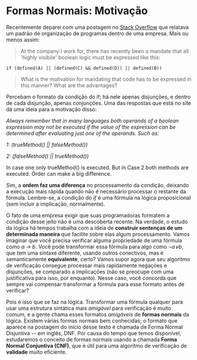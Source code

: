 # Formas Normais: Motivação

Recentemente deparei com uma postagem no [Stack Overflow](https://stackoverflow.com/questions/6574929/why-is-it-important-to-express-code-in-disjunctive-normal-form) que relatava um padrão de organização de programas dentro de uma empresa. Mais ou menos assim:

> At the company I work for, there has recently been a mandate that all 'highly visibile' boolean logic must be expressed like this:

```
if (defined(A) || (defined(C) && defined(D)) || defined(B))
```

> What is the motivation for mandating that code has to be expressed in this manner? What are the advantages?

Percebam o formato da condição do if; há nele apenas disjunções, e dentro de cada disjunção, apenas conjunções. Uma das respostas que está no site dá uma ideia para a motivação disso:

*Always remember that in many languages both operands of a boolean expression may not be executed if the value of the expression can be determined after evaluating just one of the operands. Such as:*

*1: (trueMethod() || falseMethod())*

*2: (falseMethod() || trueMethod())*

In case one only trueMethod() is executed. But in Case 2 both methods are executed. Order can make a big difference.

Sim, a **ordem faz uma diferença** no processamento da condição, deixando a execução mais rápida quando não é necessário processar o restante da fórmula. Lembre-se, a condição do *if* é uma fórmula na lógica proposicional (sem incluir a implicação, normalmente).

O fato de uma empresa exigir que suas programadoras formatem a condição desse jeito não é uma descoberta recente. Na verdade, o estudo da lógica há tempos trabalha com a ideia de **construir sentenças de um determinada maneira** que facilite sobre elas algum processamento. Vamos imaginar que você precisa verificar alguma propriedade de uma fórmula como *a → b*. Você pode transformar essa fórmula para algo como *¬a∨b*, que tem uma sintaxe diferente, usando outros conectivos, mas é semanticamente **equivalente**, certo? Vamos supor agora que seu algoritmo de verificação consegue processar mais rapidamente negações e disjunções, se comparado a implicações (não se preocupe com uma justificativa para isso, por enquanto). Nesse caso, você concorda que sempre vai compensar transformar a fórmula para esse formato antes de verificar?

Pois é isso que se faz na lógica. Transformar uma fórmula qualquer para usar uma estrutura sintática mais *amigável* para verificação é muito comum, e a gente chama esses formatos *amigáveis* de **formas normais** da lógica. Existem várias formas normais bem conhecidas; o formato que aparece na postagem do início desse texto é chamada de Forma Normal Disjuntiva -- em inglês, DNF. Por causa do tempo que temos disponível, estudaremos o conceito de formas normais usando a chamada **Forma Normal Conjuntiva (CNF)**, que é útil para uma algoritmo de verificação de **validade** muito eficiente.












